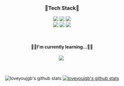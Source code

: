 <div align="center">
  
### 🌟Tech Stack🌟
<p>
  <img src="https://img.shields.io/badge/HTML5-E34F26?style=for-the-badge&logo=HTML5&logoColor=ffffff">
  <img src="https://img.shields.io/badge/CSS-1572B6?style=for-the-badge&logo=CSS3&logoColor=ffffff">
  <img src="https://img.shields.io/badge/JavaScript-F7DF1E?style=for-the-badge&logo=JavaScript&logoColor=000000">
  <br/>
  <img src="https://img.shields.io/badge/React-61DAFB?style=for-the-badge&logo=React&logoColor=black">
  <img src="https://img.shields.io/badge/Redux-764ABC?style=for-the-badge&logo=Redux&logoColor=ffffff">
  <img src="https://img.shields.io/badge/styled components-DB7093?style=for-the-badge&logo=styled components&logoColor=ffffff">
</p>
  
<br/> 
  
#### 👩‍💻I'm currently learning...👩‍💻
<img src="https://img.shields.io/badge/TypeScript-3178C6?style=for-the-badge&logo=TypeScript&logoColor=white"/>&nbsp;
    
<br/> 
  
![loveyoujgb's github stats](https://github-readme-stats.vercel.app/api?username=loveyoujgb&show_icons=true)
[![loveyoujgb's github stats](https://github-readme-stats.vercel.app/api/top-langs/?username=loveyoujgb&show_icons=true&hide_border=true&title_color=004386&icon_color=004386&layout=compact)](https://github.com/loveyoujgb)

</div>
